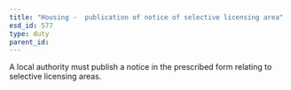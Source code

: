 ```yaml
---
title: "Housing -  publication of notice of selective licensing area"
esd_id: 577
type: duty
parent_id:  
---
```


A local authority must publish a notice in the prescribed form relating to selective licensing areas.

